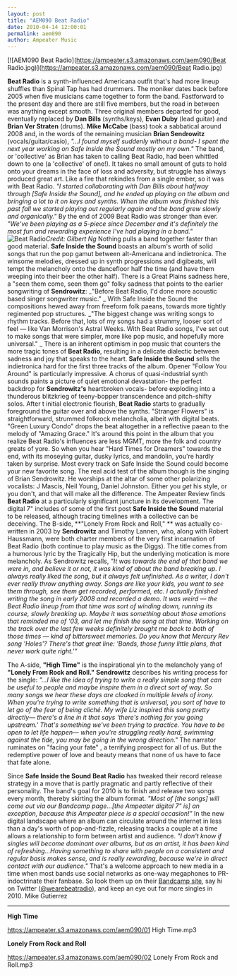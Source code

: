 ```yaml
---
layout: post
title: "AEM090 Beat Radio"
date: 2010-04-14 12:00:01
permalink: aem090
author: Ampeater Music
---
```

[![AEM090 Beat Radio](https://ampeater.s3.amazonaws.com/aem090/Beat Radio.jpg)](https://ampeater.s3.amazonaws.com/aem090/Beat Radio.jpg)

**Beat Radio** is a synth-influenced Americana outfit that's had more lineup shuffles than Spinal Tap has had drummers. The moniker dates back before 2005 when five musicians came together to form the band. Fastforward to the present day and there are still five members, but the road in between was anything except smooth. Three original members departed for good, eventually replaced by **Dan Bills** (synths/keys), **Evan Duby** (lead guitar) and **Brian Ver Straten** (drums). **Mike McCabe** (bass) took a sabbatical around 2008 and, in the words of the remaining musician **Brian Sendrowitz** (vocals/guitar/casio), _"...I found myself suddenly without a band- I spent the next year working on_ _Safe Inside the Sound_ _mostly on my own."_ The band, or 'collective' as Brian has taken to calling Beat Radio, had been whittled down to one (a 'collective' of one!). It takes no small amount of guts to hold onto your dreams in the face of loss and adversity, but struggle has always produced great art. Like a fire that rekindles from a single ember, so it was with Beat Radio. _"I started collaborating with Dan Bills about halfway through \[Safe Inside the Sound\], and he ended up playing on the album and bringing a lot to it on keys and synths. When the album was finished this past fall we started playing out regularly again and the band grew slowly and organically."_ By the end of 2009 Beat Radio was stronger than ever. _"We've been playing as a 5-piece since December and it's definitely the most fun and rewarding experience I've had playing in a band."_ ![](http://ampeatermusic.com/wp-content/uploads/2010/04/Beat-Radio.jpg "Beat Radio")_Credit: Gilbert Ng_ Nothing pulls a band together faster than good material. **Safe Inside the Sound** boasts an album's worth of solid songs that run the pop gamut between alt-Americana and indietronica. The winsome melodies, dressed up in synth progressions and digibeats, will tempt the melancholy onto the dancefloor half the time (and have them weeping into their beer the other half). There is a Great Plains sadness here, a "seen them come, seen them go" folky sadness that points to the earlier songwriting of **Sendrowitz**: _"Before Beat Radio, I'd done more acoustic based singer songwriter music." _ With Safe Inside the Sound the compositions hewed away from freeform folk paeans, towards more tightly regimented pop structures. _"The biggest change was writing songs to rhythm tracks. Before that, lots of my songs had a strummy, looser sort of feel — like Van Morrison's Astral Weeks. With Beat Radio songs, I've set out to make songs that were simpler, more like pop music, and hopefully more universal." _ There is an inherent optimism in pop music that counters the more tragic tones of **Beat Radio**, resulting in a delicate dialectic between sadness and joy that speaks to the heart. **Safe Inside the Sound** sells the indietronica hard for the first three tracks of the album. Opener "Follow You Around" is particularly impressive. A chorus of quasi-industrial synth sounds paints a picture of quiet emotional devastation- the perfect backdrop for **Sendrowitz's** heartbroken vocals- before exploding into a thunderous blitzkrieg of teeny-bopper transcendence and pitch-shifty solos. After t initial electronic flourish, **Beat Radio** starts to gradually foreground the guitar over and above the synths. "Stranger Flowers" is straightforward, strummed folkrock melancholia, albeit with digital beats. "Green Luxury Condo" drops the beat altogether in a reflective paean to the melody of "Amazing Grace." It's around this point in the album that you realize Beat Radio's influences are less MGMT, more the folk and country greats of yore. So when you hear "Hard Times for Dreamers" towards the end, with its moseying guitar, dusky lyrics, and mandolin, you're hardly taken by surprise. Most every track on Safe Inside the Sound could become your new favorite song. The real acid test of the album though is the singing of Brian Sendrowitz. He worships at the altar of some other polarizing vocalists: J Mascis, Neil Young, Daniel Johnston. Either you _get_ his style, or you don't, and that will make all the difference. The Ampeater Review finds **Beat Radio** at a particularly significant juncture in its development. The digital 7" includes of some of the first post **Safe Inside the Sound** material to be released, although tracing timelines with a collective can be deceiving. The B-side, **"Lonely From Rock and Roll," ** was actually co-written in 2003 by **Sendrowitz** and Timothy Lannen, who, along with Robert Haussmann, were both charter members of the very first incarnation of Beat Radio (both continue to play music as the Diggs). The title comes from a humorous lyric by the Tragically Hip, but the underlying motication is more melancholy. As Sendrowitz recalls, _"It was towards the end of that band we were in, and believe it or not, it was kind of about the band breaking up. I always really liked the song, but it always felt unfinished. As a writer, I don't ever really throw anything away. Songs are like your kids, you want to see them through, see them get recorded, performed, etc. I actually finished writing the song in early 2008 and recorded a demo. It was weird — the Beat Radio lineup from that time was sort of winding down, running its course, slowly breaking up. Maybe it was something about those emotions that reminded me of '03, and let me finish the song at that time. Working on the track over the last few weeks definitely brought me back to both of those times — kind of bittersweet memories. Do you know that Mercury Rev song 'Holes'? There's that great line: 'Bands, those funny little plans, that never work quite right.'"_

<!-- more -->

The A-side, **"High Time"** is the inspirational yin to the melancholy yang of **"Lonely From Rock and Roll."** **Sendrowitz** describes his writing process for the single: _"...I like the idea of trying to write a really simple song that can be useful to people and maybe inspire them in a direct sort of way. So many songs we hear these days are cloaked in multiple levels of irony. When you're trying to write something that is universal, you sort of have to let go of the fear of being cliché. My wife Liz inspired this song pretty directly— there's a line in it that says 'there's nothing for you going upstream.' That's something we've been trying to practice. You have to be open to let life happen— when you're struggling really hard, swimming against the tide, you may be going in the wrong direction."_ The narrator ruminates on "facing your fate" , a terrifying prospect for all of us. But the redemptive power of love and beauty means that none of us have to face that fate alone.

Since **Safe Inside the Sound** **Beat Radio** has tweaked their record release strategy in a move that is partly pragmatic and partly reflective of their personality. The band's goal for 2010 is to finish and release two songs every month, thereby skirting the album format. _"Most of \[the songs\] will come out via our Bandcamp page...\[the Ampeater digital 7" is\] an exception, because this Ampeater piece is a special occasion!"_ In the new digital landscape where an album can circulate around the internet in less than a day's worth of pop-and-fizzle, releasing tracks a couple at a time allows a relationship to form between artist and audience. _"I don't know if singles will become dominant over albums, but as an artist, it has been kind of refreshing...Having something to share with people on a consistent and regular basis makes sense, and is really rewarding, because we're in direct contact with our audience."_ That's a welcome approach to new media in a time when most bands use social networks as one-way megaphones to PR-indoctrinate their fanbase. So look them up on their [Bandcamp site](http://beatradio.bandcamp.com/), say hi on Twitter ([@wearebeatradio](http://www.twitter.com/wearebeatradio)), and keep an eye out for more singles in 2010. Mike Gutierrez

---

**High Time**

https://ampeater.s3.amazonaws.com/aem090/01 High Time.mp3

**Lonely From Rock and Roll**

https://ampeater.s3.amazonaws.com/aem090/02 Lonely From Rock and Roll.mp3

